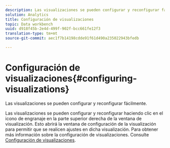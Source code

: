 ```yaml
---
description: Las visualizaciones se pueden configurar y reconfigurar fácilmente.
solution: Analytics
title: Configuración de visualizaciones
topic: Data workbench
uuid: d918f45b-2e4d-499f-902f-bcc661fe12f3
translation-type: tm+mt
source-git-commit: aec1f7b14198cdde91f61d490a235022943bfedb

---
```



# Configuración de visualizaciones{#configuring-visualizations}

Las visualizaciones se pueden configurar y reconfigurar fácilmente.

Las visualizaciones se pueden configurar y reconfigurar haciendo clic en el icono de engranaje en la parte superior derecha de la ventana de visualización. Esto abrirá la ventana de configuración de la visualización para permitir que se realicen ajustes en dicha visualización. Para obtener más información sobre la configuración de visualizaciones. Consulte [Configuración de visualizaciones](../../../../home/c-adobe-data-workbench-dashboard/c-visualizations/c-configuring-visualizations.md#concept-edc3c7270ffe429c9aab8ceca429b570).
